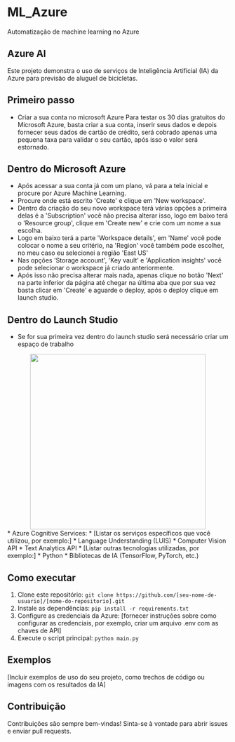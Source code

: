 # ML_Azure
Automatização de machine learning no Azure

## Azure AI

Este projeto demonstra o uso de serviços de Inteligência Artificial (IA) da Azure para previsão de aluguel de bicicletas.

## Primeiro passo

* Criar a sua conta no microsoft Azure
Para testar os 30 dias gratuitos do Microsoft Azure, basta criar a sua conta, inserir seus dados e depois fornecer seus dados de cartão de crédito, será cobrado apenas uma pequena taxa para validar o seu cartão, após isso o valor será estornado.
   
## Dentro do Microsoft Azure
* Após acessar a sua conta já com um plano, vá para a tela inicial e procure por Azure Machine Learning.
* Procure onde está escrito 'Create' e clique em 'New workspace'.
* Dentro da criação do seu novo workspace terá várias opções a primeira delas é a 'Subscription' você não precisa alterar isso, logo em baixo terá o 'Resource group', clique em 'Create new' e crie com um nome a sua escolha.
* Logo em baixo terá a parte 'Workspace details', em 'Name' você pode colocar o nome a seu critério, na 'Region' você também pode escolher, no meu caso eu selecionei a região 'East US'
* Nas opções 'Storage account', 'Key vault' e 'Application insights' você pode selecionar o workspace já criado anteriormente.
* Após isso não precisa alterar mais nada, apenas clique no botão 'Next' na parte inferior da página até chegar na última aba que por sua vez basta clicar em 'Create' e aguarde o deploy, após o deploy clique em launch studio.
  
## Dentro do Launch Studio
* Se for sua primeira vez dentro do launch studio será necessário criar um espaço de trabalho 

<div align="center">
 <img src="https://github.com/user-attachments/assets/c1836c58-360b-4375-a705-986b9db7e682" width="400px" />
</div>
* Azure Cognitive Services:
    * [Listar os serviços específicos que você utilizou, por exemplo:]
        * Language Understanding (LUIS)
        * Computer Vision API
        * Text Analytics API
* [Listar outras tecnologias utilizadas, por exemplo:]
    * Python
    * Bibliotecas de IA (TensorFlow, PyTorch, etc.)

## Como executar

1. Clone este repositório: `git clone https://github.com/[seu-nome-de-usuario]/[nome-do-repositorio].git`
2. Instale as dependências: `pip install -r requirements.txt`
3. Configure as credenciais da Azure: [fornecer instruções sobre como configurar as credenciais, por exemplo, criar um arquivo .env com as chaves de API]
4. Execute o script principal: `python main.py`

## Exemplos

[Incluir exemplos de uso do seu projeto, como trechos de código ou imagens com os resultados da IA]

## Contribuição

Contribuições são sempre bem-vindas! Sinta-se à vontade para abrir issues e enviar pull requests.
